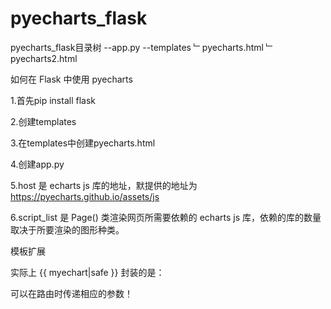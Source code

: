 # pyecharts_flask
pyecharts_flask目录树
--app.py
--templates
﹂pyecharts.html
﹂pyecharts2.html

如何在 Flask 中使用 pyecharts


1.首先pip install flask 

2.创建templates

3.在templates中创建pyecharts.html

4.创建app.py

5.host 是 echarts js 库的地址，默提供的地址为 https://pyecharts.github.io/assets/js 

6.script_list 是 Page() 类渲染网页所需要依赖的 echarts js 库，依赖的库的数量取决于所要渲染的图形种类。



模板扩展

实际上 {{ myechart|safe }} 封装的是：
<div id="{{ chart_id }}" style="width:{{ my_width }}px;height:{{ my_height }}px;"></div>
<script type="text/javascript">
    var myChart_{{ chart_id }} = echarts.init(document.getElementById('{{ chart_id }}'));
    var option_{{ chart_id }} = {{ my_option|safe }};
    myChart_{{ chart_id }}.setOption(option_{{ chart_id }});
</script>

可以在路由时传递相应的参数！
